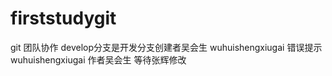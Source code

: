 # firststudygit
git 团队协作
develop分支是开发分支创建者吴会生
wuhuishengxiugai  错误提示
wuhuishengxiugai  作者吴会生
等待张辉修改
